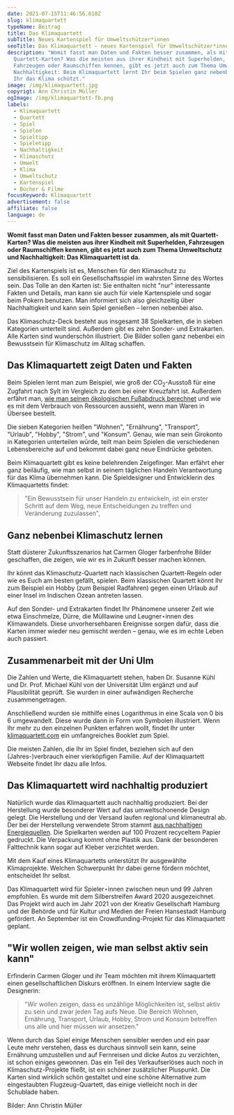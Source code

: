 ```yaml
---
date: 2021-07-15T11:46:56.618Z
slug: klimaquartett
typeName: Beitrag
title: Das Klimaquartett
subTitle: Neues Kartenspiel für Umweltschützer*innen
seoTitle: Das Klimaquartett – neues Kartenspiel für Umweltschützer*innen
description: "Womit fasst man Daten und Fakten besser zusammen, als mit
  Quartett-Karten? Was die meisten aus ihrer Kindheit mit Superhelden,
  Fahrzeugen oder Raumschiffen kennen, gibt es jetzt auch zum Thema Umwelt und
  Nachhaltigkeit: Beim Klimaquartett lernt Ihr beim Spielen ganz nebenbei, wie
  Ihr das Klima schützt."
image: /img/klimaquartett.jpg
copyrigt: Ann Christin Müller
ogImage: /img/klimaquartett-fb.png
labels:
  - Klimaquartett
  - Quartett
  - Spiel
  - Spielen
  - Spieltipp
  - Spieletipp
  - Nachhaltigkeit
  - Klimaschutz
  - Umwelt
  - Klima
  - Umweltschutz
  - Kartenspiel
  - Bücher & Filme
focusKeyword: Klimaquartett
advertisement: false
affiliate: false
language: de
---
```

**Womit fasst man Daten und Fakten besser zusammen, als mit Quartett-Karten? Was die meisten aus ihrer Kindheit mit Superhelden, Fahrzeugen oder Raumschiffen kennen, gibt es jetzt auch zum Thema Umweltschutz und Nachhaltigkeit: Das Klimaquartett ist da.**

Ziel des Kartenspiels ist es, Menschen für den Klimaschutz zu sensibilisieren. Es soll ein Gesellschaftsspiel im wahrsten Sinne des Wortes sein. Das Tolle an den Karten ist: Sie enthalten nicht "nur" interessante Fakten und Details, man kann sie auch für viele Kartenspiele und sogar beim Pokern benutzen. Man informiert sich also gleichzeitig über Nachhaltigkeit und kann sein Spiel genießen – lernen nebenbei also.

Das Klimaschutz-Deck besteht aus insgesamt 38 Spielkarten, die in sieben Kategorien unterteilt sind. Außerdem gibt es zehn Sonder- und Extrakarten. Alle Karten sind wunderschön illustriert. Die Bilder sollen ganz nebenbei ein Bewusstsein für Klimaschutz im Alltag schaffen.

## Das Klimaquartett zeigt Daten und Fakten

Beim Spielen lernt man zum Beispiel, wie groß der CO<sub>2</sub>-Ausstoß für eine Zugfahrt nach Sylt im Vergleich zu dem bei einer Kreuzfahrt ist. Außerdem erfährt man, [wie man seinen ökologischen Fußabdruck berechnet](/2014/07/soja-klimaschutz-oekologischer-fussabdruck/) und wie es mit dem Verbrauch von Ressourcen aussieht, wenn man Waren in Übersee bestellt.

Die sieben Kategorien heißen "Wohnen", "Ernährung", "Transport", "Urlaub", "Hobby", "Strom", und "Konsum". Genau, wie man sein Girokonto in Kategorien unterteilen würde, teilt man beim Spielen die verschiedenen Lebensbereiche auf und bekommt dabei ganz neue Eindrücke geboten.

<Gallery name="klimaquartett-1" />

Beim Klimaquartett gibt es keine belehrenden Zeigefinger. Man erfährt eher ganz beiläufig, wie man selbst in seinem täglichen Handeln Verantwortung für das Klima übernehmen kann. Die Spieldesigner und Entwicklerin des Klimaquartetts  findet:

> "Ein Bewusstsein für unser Handeln zu entwickeln, ist ein erster Schritt auf dem Weg, neue Entscheidungen zu treffen und Veränderung zuzulassen",

## Ganz nebenbei Klimaschutz lernen

Statt düsterer Zukunftsszenarios hat Carmen Gloger farbenfrohe Bilder geschaffen, die zeigen, wie wir es in Zukunft besser machen können.

Ihr könnt das Klimaschutz-Quartett nach klassischen Quartett-Regeln oder wie es Euch am besten gefällt, spielen. Beim klassischen Quartett könnt Ihr zum Beispiel ein Hobby (zum Beispiel Radfahren) gegen einen Urlaub auf einer Insel im Indischen Ozean antreten lassen.

Auf den Sonder- und Extrakarten findet Ihr Phänomene unserer Zeit wie etwa Einschmelze, Dürre, die Mülllawine und Leugner⋆innen des Klimawandels. Diese unvorhersehbaren Ereignisse sorgen dafür, dass die Karten immer wieder neu gemischt werden – genau, wie es im echte Leben auch passiert.

## Zusammenarbeit mit der Uni Ulm

Die Zahlen und Werte, die Klimaquartett stehen, haben Dr. Susanne Kühl und Dr. Prof. Michael Kühl von der Universität Ulm ergänzt und auf Plausibilität geprüft. Sie wurden in einer aufwändigen Recherche zusammengetragen.

Anschließend wurden sie mithilfe eines Logarithmus in eine Scala von 0 bis 6 umgewandelt. Diese wurde dann in Form von Symbolen illustriert. Wenn Ihr mehr zu den einzelnen Punkten erfahren wollt, findet Ihr unter [klimaquartett.com](https://www.klimaquartett.com) ein umfangreiches Booklet zum Spiel.

Die meisten Zahlen, die Ihr im Spiel findet, beziehen sich auf den (Jahres-)verbrauch einer vierköpfigen Familie. Auf der Klimaquartett Webseite findet Ihr dazu alle Infos.

## Das Klimaquartett wird nachhaltig produziert

Natürlich wurde das Klimaquartett auch nachhaltig produziert. Bei der Herstellung wurde besonderer Wert auf das umweltschonende Design gelegt. Die Herstellung und der Versand laufen regional und klimaneutral ab. Der bei der Herstellung verwendete Strom stammt [aus nachhaltigen Energiequellen](/2020/11/oekostrom-biogas-vegan/). Die Spielkarten werden auf 100 Prozent recyceltem Papier gedruckt. Die Verpackung kommt ohne Plastik aus. Dank der besonderen Falttechnik kann sogar auf Kleber verzichtet werden.

Mit dem Kauf eines Klimaquartetts unterstützt Ihr ausgewählte Klimaprojekte. Welchen Schwerpunkt Ihr dabei gerne fördern möchtet, entscheidet Ihr selbst.

Das Klimaquartett wird für Spieler⋆innen zwischen neun und 99 Jahren empfohlen. Es wurde mit dem Silberstreifen Award 2020 ausgezeichnet. Das Projekt wird auch im Jahr 2021 von der Kreativ Gesellschaft Hamburg und der Behörde und für Kultur und Medien der Freien Hansestadt Hamburg gefördert. An September ist ein Crowdfunding-Projekt für das Klimaquartett geplant.

## "Wir wollen zeigen, wie man selbst aktiv sein kann"

Erfinderin Carmen Gloger und ihr Team möchten mit ihrem Klimaquartett einen gesellschaftlichen Diskurs eröffnen. In einem Interview sagte die Designerin:

> "Wir wollen zeigen, dass es unzählige Möglichkeiten ist, selbst aktiv zu sein und zwar jeden Tag aufs Neue. Die Bereich Wohnen, Ernährung, Transport, Urlaub, Hobby, Strom und Konsum betreffen uns alle und hier müssen wir ansetzen."

Wenn durch das Spiel einige Menschen sensibler werden und ein paar Leute mehr verstehen, dass es durchaus sinnvoll sein kann, seine Ernährung umzustellen und auf Fernreisen und dicke Autos zu verzichten, ist schon einiges gewonnen. Das ein Teil des Verkaufserlöses auch noch in Klimaschutz-Projekte fließt, ist ein schöner zusätzlicher Pluspunkt. Die Karten sind wirklich schön gestaltet und eine schöne Alternative zum eingestaubten Flugzeug-Quartett, das einige vielleicht noch in der Schublade haben.

<Gallery name="klimaquartett-2" />

Bilder: Ann Christin Müller
